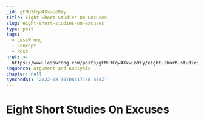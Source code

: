 ```yaml
---
_id: gFMH3Cqw4XxwL69iy
title: Eight Short Studies On Excuses
slug: eight-short-studies-on-excuses
type: post
tags:
  - LessWrong
  - Concept
  - Post
href: >-
  https://www.lesswrong.com/posts/gFMH3Cqw4XxwL69iy/eight-short-studies-on-excuses
sequence: Argument and Analysis
chapter: null
synchedAt: '2022-08-30T08:17:58.855Z'
---
```


# Eight Short Studies On Excuses

